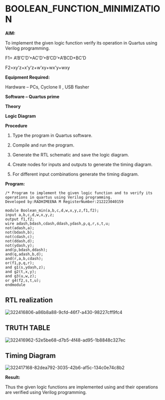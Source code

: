 # BOOLEAN_FUNCTION_MINIMIZATION

**AIM:**

To implement the given logic function verify its operation in Quartus using Verilog programming.

F1= A’B’C’D’+AC’D’+B’CD’+A’BCD+BC’D 

F2=xy’z+x’y’z+w’xy+wx’y+wxy

**Equipment Required:**

Hardware – PCs, Cyclone II , USB flasher

**Software – Quartus prime**

**Theory**

**Logic Diagram**

**Procedure**

1.	Type the program in Quartus software.

2.	Compile and run the program.

3.	Generate the RTL schematic and save the logic diagram.

4.	Create nodes for inputs and outputs to generate the timing diagram.

5.	For different input combinations generate the timing diagram.


**Program:**

```
/* Program to implement the given logic function and to verify its operations in quartus using Verilog programming.
Developed by:RADHIMEENA M RegisterNumber:212223040159

module Boolean_min(a,b,c,d,w,x,y,z,f1,f2);
input a,b,c,d,w,x,y,z;
output f1,f2;
wire adash,bdash,cdash,ddash,ydash,p,q,r,s,t,u;
not(adash,a);
not(bdash,b);
not(cdash,c);
not(ddash,d);
not(ydash,y);
and(p,bdash,ddash);
and(q,adash,b,d);
and(r,a,b,cdash);
or(f1,p,q,r);
and g1(s,ydash,z);
and g2(t,x,y);
and g3(u,w,z);
or g4(f2,s,t,u);
endmodule
```


## RTL realization

![322416806-a86b8a88-9cfd-46f7-a430-98227cff9fc4](https://github.com/radhi2005/BOOLEAN_FUNCTION_MINIMIZATION/assets/167347086/051255f4-eb6f-4017-ae89-2421aada1de5)

## TRUTH TABLE

![322416962-52e5be68-d7b5-4f48-ad95-1b8848c327ec](https://github.com/radhi2005/BOOLEAN_FUNCTION_MINIMIZATION/assets/167347086/531fd679-ef8d-48a4-9e38-b12d7a5068dd)

## Timing Diagram

![322417168-82dea792-3035-42b6-af5c-134c0e74c8b2](https://github.com/radhi2005/BOOLEAN_FUNCTION_MINIMIZATION/assets/167347086/160d2096-0d3e-49df-9bfb-c7ea52bfb57b)


**Result:**


Thus the given logic functions are implemented using and their operations are verified using Verilog programming.

